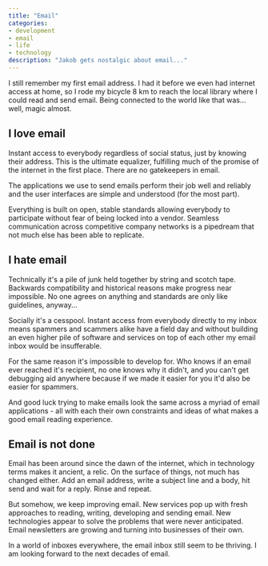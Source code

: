 ```yaml
---
title: "Email"
categories:
- development
- email
- life
- technology
description: "Jakob gets nostalgic about email..."
---
```


I still remember my first email address. I had it before we even had internet access at home, so I rode my bicycle 8 km to reach the local library where I could read and send email. Being connected to the world like that was... well, magic almost.

<!--more-->

## I love email

Instant access to everybody regardless of social status, just by knowing their address. This is the ultimate equalizer, fulfilling much of the promise of the internet in the first place. There are no gatekeepers in email.

The applications we use to send emails perform their job well and reliably and the user interfaces are simple and understood (for the most part).

Everything is built on open, stable standards allowing everybody to participate without fear of being locked into a vendor. Seamless communication across competitive company networks is a pipedream that not much else has been able to replicate.

## I hate email

Technically it's a pile of junk held together by string and scotch tape. Backwards compatibility and historical reasons make progress near impossible. No one agrees on anything and standards are only like guidelines, anyway...

Socially it's a cesspool. Instant access from everybody directly to my inbox means spammers and scammers alike have a field day and without building an even higher pile of software and services on top of each other my email inbox would be insufferable.

For the same reason it's impossible to develop for. Who knows if an email ever reached it's recipient, no one knows why it didn't, and you can't get debugging aid anywhere because if we made it easier for you it'd also be easier for spammers.

And good luck trying to make emails look the same across a myriad of email applications - all with each their own constraints and ideas of what makes a good email reading experience.

## Email is not done

Email has been around since the dawn of the internet, which in technology terms makes it ancient, a relic. On the surface of things, not much has changed either. Add an email address, write a subject line and a body, hit send and wait for a reply. Rinse and repeat.

But somehow, we keep improving email. New services pop up with fresh approaches to reading, writing, developing and sending email. New technologies appear to solve the problems that were never anticipated. Email newsletters are growing and turning into businesses of their own.

In a world of inboxes everywhere, the email inbox still seem to be thriving. I am looking forward to the next decades of email.
